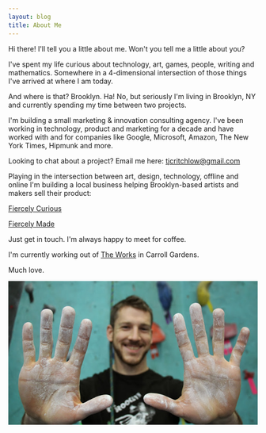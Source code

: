```yaml
---
layout: blog
title: About Me
---
```


Hi there! I'll tell you a little about me. Won't you tell me a little about you?

I've spent my life curious about technology, art, games, people, writing and mathematics. Somewhere in a 4-dimensional intersection of those things I've arrived at where I am today.

And where is that? Brooklyn. Ha! No, but seriously I'm living in Brooklyn, NY and currently spending my time between two projects.

I'm building a small marketing & innovation consulting agency. I've been working in technology, product and marketing for a decade and have worked with and for companies like Google, Microsoft, Amazon, The New York Times, Hipmunk and more.

Looking to chat about a project? Email me here: [tjcritchlow@gmail.com](mailto:tjcritchlow@gmail.com)

Playing in the intersection between art, design, technology, offline and online I'm building a local business helping Brooklyn-based artists and makers sell their product:

[Fiercely Curious](http://www.fiercelycurious.com)

[Fiercely Made](http://www.fiercelymade.com)

Just get in touch. I'm always happy to meet for coffee.

I'm currently working out of [The Works](http://www.thisistheworks.com/) in Carroll Gardens.

Much love.

![Me. Posing instead of rock climbing.](/images/aboutme.jpg)
